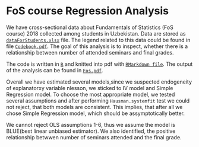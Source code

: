 # FoS course Regression Analysis
We have cross-sectional data about Fundamentals of Statistics (FoS course) 2018 collected among students in Uzbekistan. 
Data are stored as [`dataForStudents.xlsx`](data/dataForStudents.xlsx) file. The legend related to this data could be found in file [`Codebook.pdf`](data/Codebook.pdf).
The goal of this analysis is to inspect, whether there is a relationship between number of attended seminars and final grades.

The code is written in [`R`](IV_analysis.R) and knitted into pdf with [`RMarkdown file`](Fos.Rmd). The output of the analysis can be found in [`Fos.pdf`](Fos.pdf).

Overall we have estimated several models,since we suspected endogeneity of explanatorxy variable nlesson, we sticked to IV model and Simple Regression model. 
To choose the most appropriate model, we tested several assumptions and after performing `Hausman.systemfit` test we could not reject, that both models are consistent.
This implies, that after all we chose Simple Regression model, which should be assymptotically better.

We cannot reject OLS assumptions 1-6, thus we assume the model is BLUE(best linear unbiased estimator). 
We also identified, the positive relationship betwwen number of seminars attended and the final grade.
